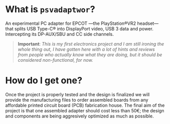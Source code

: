 # What is `psvadaptwor`?
An experimental PC adapter for EPCOT —the PlayStation®VR2 headset— that splits USB Type-C® into DisplayPort video, USB 3 data and power. Intercepting its DP-AUX/SBU and CC side channels.

> **Important**: *This is my first electronics project and I am still ironing the whole thing out, I have gotten here with a lot of hints and reviews from people who actually know what they are doing, but it should be considered non-functional, for now.*

# How do I get one?
Once the project is properly tested and the design is finalized we will provide the manufacturing files to order assembled boards from any affordable printed circuit board (PCB) fabrication house.
The final aim of the project is that one assembled adapter should cost less than 50€; the design and components are being aggresively optimized as much as possible.
